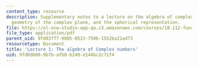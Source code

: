 ```yaml
---
content_type: resource
description: Supplementary notes to a lecture on the algebra of complex numbers, the
  geometry of the complex plane, and the spherical representation.
file: https://ol-ocw-studio-app-qa.s3.amazonaws.com/courses/18-112-functions-of-a-complex-variable-fall-2008/9fd0d6089b7bafb0b249e144bc2c71f4_lecture1.pdf
file_type: application/pdf
parent_uid: 9fd83f77-9805-0513-750b-1552ba21ad73
resourcetype: Document
title: 'Lecture 1: The algebra of Complex numbers'
uid: 9fd0d608-9b7b-afb0-b249-e144bc2c71f4
---
```

